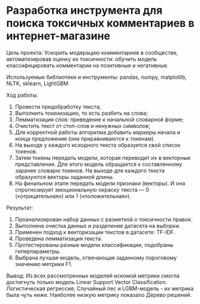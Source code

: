 # Разработка инструмента для поиска токсичных комментариев в интернет-магазине

Цель проекта: Ускорить модерацию комментариев в сообществе, автоматизировав оценку их токсичности: обучить модель классифицировать комментарии на позитивные и негативные.

Используемые библиотеки и инструменты: pandas, numpy, matplotlib, NLTK, sklearn, LightGBM.

Ход работы: 

1. Провести предобработку текста;
2. Выполнить токенизацию, то есть разбить на слова;
3. Лемматизация слов: приведение к начальной словарной форме;
4. Очистить текст от стоп-слов и ненужных символов;
5. Для корректной работы алгоритма добавить маркеры начала и конца предложения (они приравниваются к токенам).
6. На выходе у каждого исходного текста образуется свой список токенов.
7. Затем токены передать модели, которая переводит их в векторные представления. Для этого модель обращается к составленному заранее словарю токенов. На выходе для каждого текста образуются векторы заданной длины.
8. На финальном этапе передать модели признаки (векторы). И она спрогнозирует эмоциональную окраску текста — 0 («отрицательная») или 1 («положительная»).

Результат:
1. Проанализирован набор данных с разметкой о токсичности правок.
2. Выполнена очистка данных и разделение датасета на выборки.
3. Применен подход к векторизации текстов в датасете: TF-IDF.
4. Проведена лемматизация текста.
5. Протестированы разные модели классификации, подобраны гиперпараметры.
6. Выбрана лучшая модель, отвечающая заданному пороговому значению метрики F1.

Вывод: 
Из всех рассмотренных моделей искомой метрики смогла достигнуть только модель Linear Support Vector Classification. Логистическая регрессия, Случайный лес и LGBM-модель - их метрика была чуть ниже. Наиболее низкую метрику показало Дерево решений.


